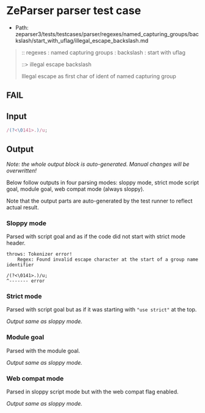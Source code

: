 # ZeParser parser test case

- Path: zeparser3/tests/testcases/parser/regexes/named_capturing_groups/backslash/start_with_uflag/illegal_escape_backslash.md

> :: regexes : named capturing groups : backslash : start with uflag
>
> ::> illegal escape backslash
>
> Illegal escape as first char of ident of named capturing group

## FAIL

## Input

`````js
/(?<\0141>.)/u;
`````

## Output

_Note: the whole output block is auto-generated. Manual changes will be overwritten!_

Below follow outputs in four parsing modes: sloppy mode, strict mode script goal, module goal, web compat mode (always sloppy).

Note that the output parts are auto-generated by the test runner to reflect actual result.

### Sloppy mode

Parsed with script goal and as if the code did not start with strict mode header.

`````
throws: Tokenizer error!
    Regex: Found invalid escape character at the start of a group name identifier

/(?<\0141>.)/u;
^------- error
`````

### Strict mode

Parsed with script goal but as if it was starting with `"use strict"` at the top.

_Output same as sloppy mode._

### Module goal

Parsed with the module goal.

_Output same as sloppy mode._

### Web compat mode

Parsed in sloppy script mode but with the web compat flag enabled.

_Output same as sloppy mode._

